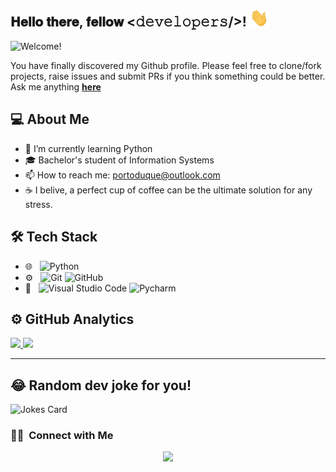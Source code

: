 
## 𝐇𝐞𝐥𝐥𝐨 𝐭𝐡𝐞𝐫𝐞, 𝐟𝐞𝐥𝐥𝐨𝐰 <𝚍𝚎𝚟𝚎𝚕𝚘𝚙𝚎𝚛𝚜/>! <img src="https://github.com/ABSphreak/ABSphreak/blob/master/gifs/Hi.gif" width="30px">

<img src="https://user-images.githubusercontent.com/37813839/113632275-3586cf00-9641-11eb-9203-aa73d3474158.gif" alt="Welcome!" width="300"/>

You have finally discovered my Github profile. 
Please feel free to clone/fork projects, raise issues and submit PRs if you think something could be better. 
Ask me anything <a href="https://github.com/portoduque/portoduque/issues/new"><b>here</b></a>

## 💻 About Me

- 🌱 I’m currently learning Python
- 🎓 Bachelor's student of Information Systems
- 📫 How to reach me: portoduque@outlook.com
- ☕  I belive, a perfect cup of coffee can be the ultimate solution for any stress. 


## 🛠 Tech Stack

- 🌐 &nbsp;
  ![Python](https://img.shields.io/badge/-Python-333333?style=flat&logo=Python&logoColor=1572B6)
- ⚙️ &nbsp;
  ![Git](https://img.shields.io/badge/-Git-333333?style=flat&logo=git)
  ![GitHub](https://img.shields.io/badge/-GitHub-333333?style=flat&logo=github)
- 🔧 &nbsp;
  ![Visual Studio Code](https://img.shields.io/badge/-Visual%20Studio%20Code-333333?style=flat&logo=visual-studio-code&logoColor=007ACC)
   ![Pycharm](https://img.shields.io/badge/-Pycharm-333333?style=flat&logo=Pycharm&logoColor=007ACC)

## ⚙️ GitHub Analytics
<p>
<a href="https://github.com/portoduque">
  <img height="150em" src="https://github-readme-stats.vercel.app/api?username=portoduque&show_icons=true&theme=radical" />
  <img height="150em" src="https://github-readme-stats-eight-theta.vercel.app/api/top-langs/?username=portoduque&theme=radical&layout=compact&exclude_lang=java+r" />
</a>
</p>

***
## 😂 Random dev joke for you! 
![Jokes Card](https://readme-jokes.vercel.app/api)

<h3> 🤝🏻 &nbsp;Connect with Me </h3>
<p align="center">
<a href="https://www.linkedin.com/in/portoduque/"><img src="https://img.shields.io/badge/-portoduque-0077B5?style=flat-square&logo=Linkedin&logoColor=white"/></a>

